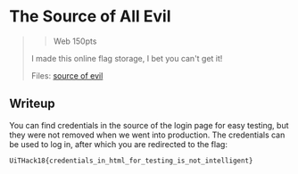 # The Source of All Evil

> > Web 150pts
> 
> I made this online flag storage, I bet you can't get it!
> 
> Files: [source of evil](./src)

## Writeup

You can find credentials in the source of the login page for easy testing, but they were not removed when we went into production.
The credentials can be used to log in, after which you are redirected to the flag:

```
UiTHack18{credentials_in_html_for_testing_is_not_intelligent}
```
